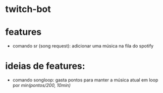 # twitch-bot

# features
- comando sr (song request): adicionar uma música na fila do spotify

# ideias de features:
- comando songloop: gasta pontos para manter a música atual em loop por *min(pontos/200, 10min)*
